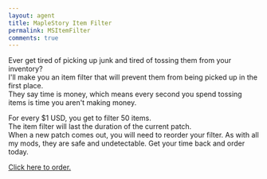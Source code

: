 ```yaml
---
layout: agent
title: MapleStory Item Filter
permalink: MSItemFilter
comments: true
---
```

Ever get tired of picking up junk and tired of tossing them from your inventory?  
I'll make you an item filter that will prevent them from being picked up in the first place.  
They say time is money, which means every second you spend tossing items is time you aren't making money.

For every $1 USD, you get to filter 50 items.  
The item filter will last the duration of the current patch.  
When a new patch comes out, you will need to reorder your filter.
As with all my mods, they are safe and undetectable.
Get your time back and order today.

[Click here to order.](https://shop.betaleaf.net/item/item-filter)
